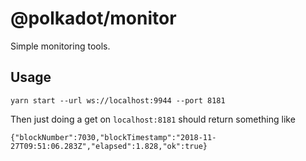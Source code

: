 # @polkadot/monitor

Simple monitoring tools.

## Usage

```
yarn start --url ws://localhost:9944 --port 8181
```

Then just doing a get on `localhost:8181` should return something like

```
{"blockNumber":7030,"blockTimestamp":"2018-11-27T09:51:06.283Z","elapsed":1.828,"ok":true}
```
